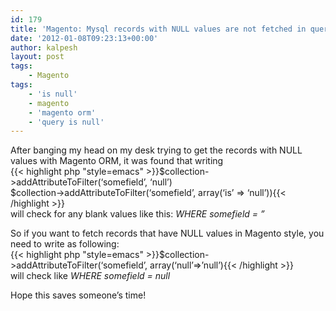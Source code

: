 ```yaml
---
id: 179
title: 'Magento: Mysql records with NULL values are not fetched in query'
date: '2012-01-08T09:23:13+00:00'
author: kalpesh
layout: post
tags:
    - Magento
tags:
    - 'is null'
    - magento
    - 'magento orm'
    - 'query is null'
---
```


After banging my head on my desk trying to get the records with NULL values with Magento ORM, it was found that writing  
{{< highlight php "style=emacs" >}}$collection->addAttributeToFilter(‘somefield’, ‘null’)  
$collection->addAttributeToFilter(‘somefield’, array(‘is’ => ‘null’)){{< /highlight >}}  
will check for any blank values like this: *WHERE somefield = ”*

So if you want to fetch records that have NULL values in Magento style, you need to write as following:  
{{< highlight php "style=emacs" >}}$collection->addAttributeToFilter(‘somefield’, array(‘null’=>’null’){{< /highlight >}}  
will check like *WHERE somefield = null*

Hope this saves someone’s time!
